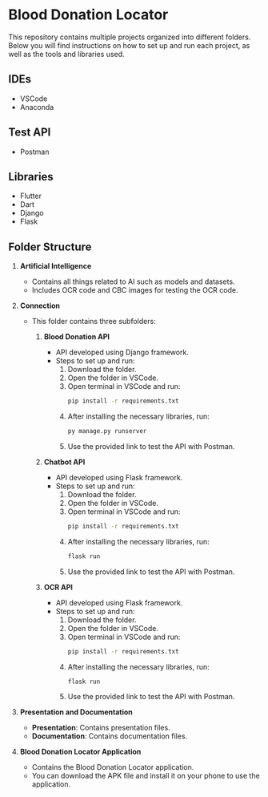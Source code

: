 # Blood Donation Locator

This repository contains multiple projects organized into different folders. Below you will find instructions on how to set up and run each project, as well as the tools and libraries used.

## IDEs
- VSCode
- Anaconda

## Test API
- Postman

## Libraries
- Flutter
- Dart
- Django
- Flask

## Folder Structure

1. **Artificial Intelligence**
   - Contains all things related to AI such as models and datasets.
   - Includes OCR code and CBC images for testing the OCR code.

2. **Connection**
   - This folder contains three subfolders:

     1. **Blood Donation API**
        - API developed using Django framework.
        - Steps to set up and run:
          1. Download the folder.
          2. Open the folder in VSCode.
          3. Open terminal in VSCode and run:
             ```sh
             pip install -r requirements.txt
             ```
          4. After installing the necessary libraries, run:
             ```sh
             py manage.py runserver
             ```
          5. Use the provided link to test the API with Postman.

     2. **Chatbot API**
        - API developed using Flask framework.
        - Steps to set up and run:
          1. Download the folder.
          2. Open the folder in VSCode.
          3. Open terminal in VSCode and run:
             ```sh
             pip install -r requirements.txt
             ```
          4. After installing the necessary libraries, run:
             ```sh
             flask run
             ```
          5. Use the provided link to test the API with Postman.

     3. **OCR API**
        - API developed using Flask framework.
        - Steps to set up and run:
          1. Download the folder.
          2. Open the folder in VSCode.
          3. Open terminal in VSCode and run:
             ```sh
             pip install -r requirements.txt
             ```
          4. After installing the necessary libraries, run:
             ```sh
             flask run
             ```
          5. Use the provided link to test the API with Postman.

3. **Presentation and Documentation**
   - **Presentation**: Contains presentation files.
   - **Documentation**: Contains documentation files.

4. **Blood Donation Locator Application**
   - Contains the Blood Donation Locator application.
   - You can download the APK file and install it on your phone to use the application.


